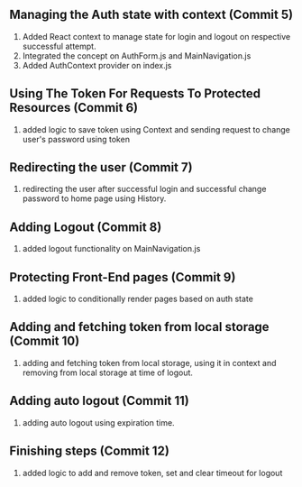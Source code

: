 ## Managing the Auth state with context (Commit 5)

1. Added React context to manage state for login and logout on respective successful attempt.
2. Integrated the concept on AuthForm.js and MainNavigation.js
3. Added AuthContext provider on index.js

## Using The Token For Requests To Protected Resources (Commit 6)

1. added logic to save token using Context and sending request to change user's password using token

## Redirecting the user (Commit 7)

1. redirecting the user after successful login and successful change password to home page using History. 

## Adding Logout (Commit 8)

1. added logout functionality on MainNavigation.js

## Protecting Front-End pages (Commit 9)

1. added logic to conditionally render pages based on auth state

## Adding and fetching token from local storage (Commit 10)

1. adding and fetching token from local storage, using it in context and removing from local storage at time of logout.

## Adding auto logout (Commit 11)

1. adding auto logout using expiration time.

## Finishing steps (Commit 12)

1. added logic to add and remove token, set and clear timeout for logout